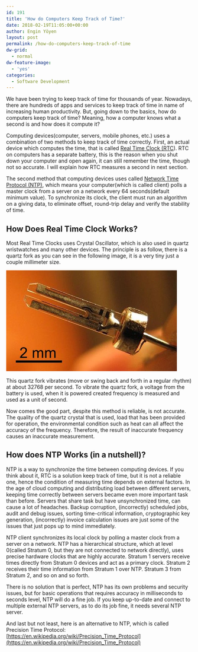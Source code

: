 ```yaml
---
id: 191
title: 'How do Computers Keep Track of Time?'
date: 2018-02-19T11:05:00+00:00
author: Engin Yöyen
layout: post
permalink: /how-do-computers-keep-track-of-time
dw-grid:
  - normal
dw-feature-image:
  - 'yes'
categories:
  - Software Development
---
```


We have been trying to keep track of time for thousands of year. Nowadays, there are hundreds of apps and services to keep track of time in name of increasing human productivity. But, going down to the basics, how do computers keep track of time? Meaning, how a computer knows what a second is and how does it compute it?

Computing devices(computer, servers, mobile phones, etc.) uses a combination of two methods to keep track of time correctly. First, an actual device which computes the time, that is called [Real Time Clock (RTC](https://en.wikipedia.org/wiki/Real-time_clock)). RTC on computers has a separate battery,  this is the reason when you shut down your computer and open again, it can still remember the time, though not so accurate. I will explain how RTC measures a second in next section.

The second method that computing devices uses called [Network Time Protocol (NTP)](https://en.wikipedia.org/wiki/Network_Time_Protocol), which means your computer(which is called client) polls a master clock from a server on a network every 64 seconds(default minimum value).  To synchronize its clock, the client must run an algorithm on a giving data, to eliminate offset, round-trip delay and verify the stability of time. 


## How Does Real Time Clock Works?
Most Real Time Clocks uses Crystal Oscillator, which is also used in quartz wristwatches and many other devices. The principle is as follow, there is a quartz fork as you can see in the following image, it is a very tiny just a couple millimeter size. 

[<img class="aligncenter wp-image-148 size-full" src="/assets/article_images/wp-content/uploads/2018/inside_quartzcrystal-tuningfork.jpg" alt="Inside QuartzCrystal-Tuningfork "/>](https://commons.wikimedia.org/wiki/File:Inside_QuartzCrystal-Tuningfork-2.jpg)



This quartz fork vibrates (move or swing back and forth in a regular rhythm) at about 32768 per second. To vibrate the quartz fork, a voltage from the battery is used, when it is powered created frequency is measured and used as a unit of second. 

Now comes the good part, despite this method is reliable, is not accurate. The quality of the quartz crystal that is used, load that has been provided for operation, the environmental condition such as heat can all affect the accuracy of the frequency. Therefore, the result of inaccurate frequency causes an inaccurate measurement.  


## How does NTP Works (in a nutshell)?
NTP is a way to synchronize the time between computing devices. If you think about it, RTC is a solution keep track of time, but it is not a reliable one, hence the condition of measuring time depends on external factors.  In the age of cloud computing and distributing load between different servers, keeping time correctly between servers became even more important task than before. Servers that share task but have unsynchronized time, can cause a lot of headaches. Backup corruption, (incorrectly) scheduled jobs, audit and debug issues, sorting time-critical information, cryptographic key generation,  (incorrectly) invoice calculation issues are just some of the issues that just pops up to mind immediately. 

NTP client synchronizes its local clock by polling a master clock from a server on a network. NTP has a hierarchical structure, which at level 0(called Stratum 0, but they are not connected to network directly), uses precise hardware clocks that are highly accurate. Stratum 1 servers receive times directly from Stratum 0 devices and act as a primary clock. Stratum 2 receives their time information from Stratum 1 over NTP. Stratum 3 from Stratum 2, and so on and so forth.


There is no solution that is perfect, NTP has its own problems and security issues, but for basic operations that requires accuracy in milliseconds to seconds level, NTP will do a fine job. If you keep up-to-date and connect to multiple external NTP servers, as to do its job fine, it needs several NTP server. 

And last but not least, here is an alternative to NTP, which is called Precision Time Protocol:
[https://en.wikipedia.org/wiki/Precision_Time_Protocol](https://en.wikipedia.org/wiki/Precision_Time_Protocol)